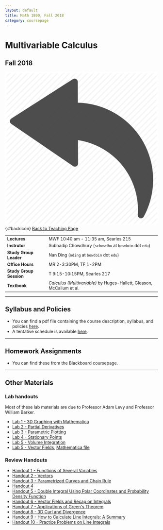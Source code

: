 ```yaml
---
layout: default
title: Math 1800, Fall 2018
category: coursepage
---
```


# Multivariable Calculus
## Fall 2018
<div class="backlink">
 
  ![Back](/resources/back.png){:#backicon} [Back to Teaching Page](/teaching) 
</div>  


|||
|---|---|
| **Lectures** | MWF	10:40 am - 11:35 am, Searles 215 |
| **Instrutor**| Subhadip Chowdhury (`schowdhu` at `bowdoin` dot `edu`)|
| **Study Group Leader**| Nan Ding (`nding` at `bowdoin` dot `edu`)
| **Office Hours**| MR 2-3:30PM, TF 1-2PM |
| **Study Group Session**| T 9:15-10:15PM, Searles 217 |
| **Textbook**| _Calculus (Multivariable)_ by Huges-Hallett, Gleason, McCallum et al. |


---
## Syllabus and Policies 

+ You can find a pdf file containing the course description, syllabus, and policies [here](Syllabus_1800_Fall_2018.pdf). 
+ A tentative schedule is available [here](Schedule_1800.pdf).
---

## Homework Assignments

+ You can find these from the Blackboard coursepage.

___

## Other Materials

### Lab handouts
Most of these lab materials are due to Professor Adam Levy and Professor William Barker.

+ [Lab 1 - 3D Graphing with Mathematica](Lab1_1800.pdf)
+ [Lab 2 - Partial Derivatives](Lab2_1800.pdf)
+ [Lab 3 - Parametric Plotting](Lab3_1800.pdf)
+ [Lab 4 - Stationary Points](Lab4_1800.pdf)
+ [Lab 5 - Volume Integration](Lab5_1800.pdf)
+ [Lab 5 - Vector Fields](Lab6_1800.pdf), [Mathematica file](Lab6_1800.nb)

### Review Handouts

+ [Handout 1 - Functions of Several Variables](Fall2018_1800_Handout1.pdf)
+ [Handout 2 - Vectors](Fall2018_1800_Handout2.pdf)
+ [Handout 3 - Parametrized Curves and Chain Rule](Fall2018_1800_Handout3.pdf)
+ [Handout 4](Fall2018_1800_Handout4.pdf)
+ [Handout 5 - Double Integral Using Polar Coordinates and Probability Density Function](Fall2018_1800_Handout5.pdf)
+ [Handout 6 - Vector Fields and Recap on Integrals](Fall2018_1800_Handout6.pdf)
+ [Handout 7 - Applications of Green's Theorem](Fall2018_1800_Handout7.pdf)
+ [Handout 8 - 3D Curl and Divergence](Fall2018_1800_Handout8.pdf)
+ [Handout 9 - How to Calculate Line Integrals: A Summary](Fall2018_1800_Handout9.pdf)
+ [Handout 10 - Practice Problems on Line Integrals](Fall2018_1800_Handout10.pdf)
